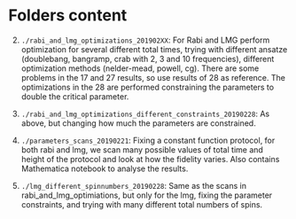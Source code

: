 
# Folders content

2. `./rabi_and_lmg_optimizations_201902XX`:
	For Rabi and LMG perform optimization for several different total times, trying with different ansatze (doublebang, bangramp, crab with 2, 3 and 10 frequencies), different optimization methods (nelder-mead, powell, cg).
	There are some problems in the 17 and 27 results, so use results of 28 as reference.
	The optimizations in the 28 are performed constraining the parameters to double the critical parameter.

3. `./rabi_and_lmg_optimizations_different_constraints_20190228`:
	As above, but changing how much the parameters are constrained.

4. `./parameters_scans_20190221`:
	Fixing a constant function protocol, for both rabi and lmg, we scan many possible values of total time and height of the protocol and look at how the fidelity varies.
	Also contains Mathematica notebook to analyse the results.

5. `./lmg_different_spinnumbers_20190228`:
	Same as the scans in rabi_and_lmg_optimiations, but only for the lmg, fixing the parameter constraints, and trying with many different total numbers of spins.
